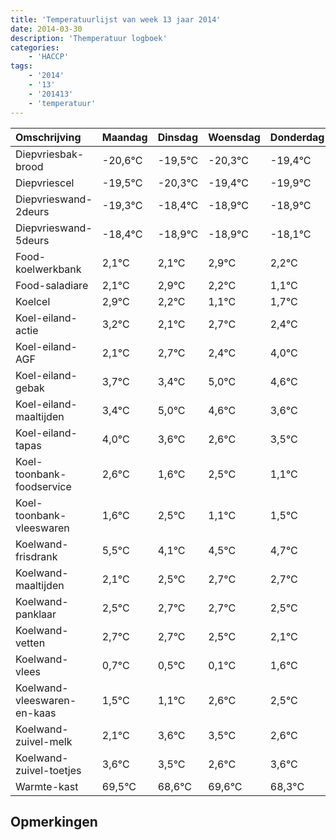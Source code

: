 ```yaml
---
title: 'Temperatuurlijst van week 13 jaar 2014'
date: 2014-03-30
description: 'Themperatuur logboek'
categories:
    - 'HACCP'
tags:
    - '2014'
    - '13'
    - '201413'
    - 'temperatuur'
---
```

|Omschrijving|Maandag|Dinsdag|Woensdag|Donderdag|Vrijdag|Zaterdag|Zondag|
|:---|:---|:---|:---|:---|:---|:---|:---|
|Diepvriesbak-brood|-20,6°C|-19,5°C|-20,3°C|-19,4°C|-19,9°C|-19,9°C|-19,1°C|
|Diepvriescel|-19,5°C|-20,3°C|-19,4°C|-19,9°C|-19,9°C|-19,1°C|-19,8°C|
|Diepvrieswand-2deurs|-19,3°C|-18,4°C|-18,9°C|-18,9°C|-18,1°C|-18,8°C|-19,9°C|
|Diepvrieswand-5deurs|-18,4°C|-18,9°C|-18,9°C|-18,1°C|-18,8°C|-19,9°C|-19,3°C|
|Food-koelwerkbank|2,1°C|2,1°C|2,9°C|2,2°C|1,1°C|1,7°C|1,4°C|
|Food-saladiare|2,1°C|2,9°C|2,2°C|1,1°C|1,7°C|1,4°C|3,0°C|
|Koelcel|2,9°C|2,2°C|1,1°C|1,7°C|1,4°C|3,0°C|2,6°C|
|Koel-eiland-actie|3,2°C|2,1°C|2,7°C|2,4°C|4,0°C|3,6°C|2,6°C|
|Koel-eiland-AGF|2,1°C|2,7°C|2,4°C|4,0°C|3,6°C|2,6°C|3,5°C|
|Koel-eiland-gebak|3,7°C|3,4°C|5,0°C|4,6°C|3,6°C|4,5°C|3,1°C|
|Koel-eiland-maaltijden|3,4°C|5,0°C|4,6°C|3,6°C|4,5°C|3,1°C|3,5°C|
|Koel-eiland-tapas|4,0°C|3,6°C|2,6°C|3,5°C|2,1°C|2,5°C|2,7°C|
|Koel-toonbank-foodservice|2,6°C|1,6°C|2,5°C|1,1°C|1,5°C|1,7°C|1,7°C|
|Koel-toonbank-vleeswaren|1,6°C|2,5°C|1,1°C|1,5°C|1,7°C|1,7°C|1,5°C|
|Koelwand-frisdrank|5,5°C|4,1°C|4,5°C|4,7°C|4,7°C|4,5°C|4,1°C|
|Koelwand-maaltijden|2,1°C|2,5°C|2,7°C|2,7°C|2,5°C|2,1°C|3,6°C|
|Koelwand-panklaar|2,5°C|2,7°C|2,7°C|2,5°C|2,1°C|3,6°C|3,5°C|
|Koelwand-vetten|2,7°C|2,7°C|2,5°C|2,1°C|3,6°C|3,5°C|2,6°C|
|Koelwand-vlees|0,7°C|0,5°C|0,1°C|1,6°C|1,5°C|0,6°C|1,6°C|
|Koelwand-vleeswaren-en-kaas|1,5°C|1,1°C|2,6°C|2,5°C|1,6°C|2,6°C|1,3°C|
|Koelwand-zuivel-melk|2,1°C|3,6°C|3,5°C|2,6°C|3,6°C|2,3°C|4,0°C|
|Koelwand-zuivel-toetjes|3,6°C|3,5°C|2,6°C|3,6°C|2,3°C|4,0°C|2,4°C|
|Warmte-kast|69,5°C|68,6°C|69,6°C|68,3°C|70,0°C|68,4°C|68,7°C|

## Opmerkingen


